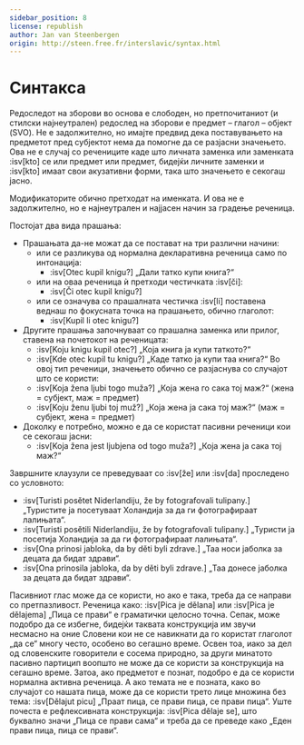 ```yaml
---
sidebar_position: 8
license: republish
author: Jan van Steenbergen
origin: http://steen.free.fr/interslavic/syntax.html
---
```


# Синтакса

Редоследот на зборови во основа е слободен, но претпочитаниот (и стилски најнеутрален) редослед на зборови е предмет – глагол – објект (SVO). Не е задолжително, но имајте предвид дека поставувањето на предметот пред субјектот нема да помогне да се разјасни значењето. Ова не е случај со речениците каде што личната заменка или заменката :isv[kto] се или предмет или предмет, бидејќи личните заменки и :isv[kto] имаат свои акузативни форми, така што значењето е секогаш јасно.

Модификаторите обично претходат на именката. И ова не е задолжително, но е најнеутрален и најјасен начин за градење реченица.

Постојат два вида прашања:

- Прашањата да-не можат да се постават на три различни начини:
  - или се разликува од нормална декларативна реченица само по интонација:
    - :isv[Otec kupil knigu?] „Дали татко купи книга?“
  - или на оваа реченица ѝ претходи честичката :isv[či]:
    - :isv[Či otec kupil knigu?]
  - или се означува со прашалната честичка :isv[li] поставена веднаш по фокусната точка на прашањето, обично глаголот:
    - :isv[Kupil li otec knigu?]
- Другите прашања започнуваат со прашална заменка или прилог, ставена на почетокот на реченицата:
  - :isv[Koju knigu kupil otec?] „Која книга ја купи таткото?“
  - :isv[Kde otec kupil tu knigu?] „Каде татко ја купи таа книга?“
  Во овој тип реченици, значењето обично се разјаснува со случајот што се користи:
  - :isv[Koja žena ljubi togo muža?] „Која жена го сака тој маж?“ (жена = субјект, маж = предмет)
  - :isv[Koju ženu ljubi toj muž?] „Која жена ја сака тој маж?“ (маж = субјект, жена = предмет)
- Доколку е потребно, можно е да се користат пасивни реченици кои се секогаш јасни:
  - :isv[Koja žena jest ljubjena od togo muža?] „Која жена ја сака тој маж?“

Завршните клаузули се преведуваат со :isv[že] или :isv[da] проследено со условното:

- :isv[Turisti posětet Niderlandiju, že by fotografovali tulipany.] „Туристите ја посетуваат Холандија за да ги фотографираат лалињата“.
- :isv[Turisti posětili Niderlandiju, že by fotografovali tulipany.] „Туристи ја посетија Холандија за да ги фотографираат лалињата“.
- :isv[Ona prinosi jabloka, da by děti byli zdrave.] „Таа носи јаболка за децата да бидат здрави“.
- :isv[Ona prinosila jabloka, da by děti byli zdrave.] „Таа донесе јаболка за децата да бидат здрави“.

Пасивниот глас може да се користи, но ако е така, треба да се направи со претпазливост. Реченица како: :isv[Pica je dělana] или :isv[Pica je dělajema] „Пица се прави“ е граматички целосно точна. Сепак, може подобро да се избегне, бидејќи таквата конструкција им звучи несмасно на оние Словени кои не се навикнати да го користат глаголот „да се“ многу често, особено во сегашно време. Освен тоа, иако за дел од словенските говорители е сосема природно, за други минатото пасивно партицип воопшто не може да се користи за конструкција на сегашно време. Затоа, ако предметот е познат, подобро е да се користи нормална активна реченица. А ако темата не е позната, како во случајот со нашата пица, може да се користи трето лице множина без тема: :isv[Dělajut picu] „Праат пица, се прави пица, се прави пица“. Уште почеста е рефлексивната конструкција: :isv[Pica dělaje se], што буквално значи „Пица се прави сама“ и треба да се преведе како „Еден прави пица, пица се прави“.
